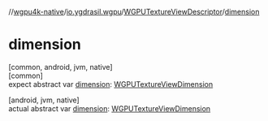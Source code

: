 //[wgpu4k-native](../../../index.md)/[io.ygdrasil.wgpu](../index.md)/[WGPUTextureViewDescriptor](index.md)/[dimension](dimension.md)

# dimension

[common, android, jvm, native]\
[common]\
expect abstract var [dimension](dimension.md): [WGPUTextureViewDimension](../-w-g-p-u-texture-view-dimension/index.md)

[android, jvm, native]\
actual abstract var [dimension](dimension.md): [WGPUTextureViewDimension](../-w-g-p-u-texture-view-dimension/index.md)